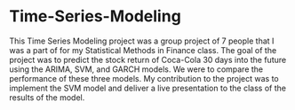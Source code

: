# Time-Series-Modeling


This Time Series Modeling project was a group project of 7 people that I was a part of for my Statistical Methods in Finance class. The goal of the project was to predict the stock return of Coca-Cola 30 days into the future using the ARIMA, SVM, and GARCH models. We were to compare the performance of these three models. My contribution to the project was to implement the SVM model and deliver a live presentation to the class of the results of the model.
